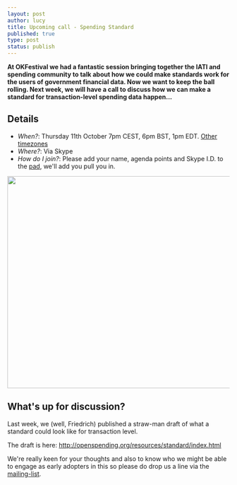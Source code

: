 ```yaml
---
layout: post
author: lucy
title: Upcoming call - Spending Standard
published: true
type: post
status: publish
---
```


**At OKFestival we had a fantastic session bringing together the IATI and spending community to talk about how we could make standards work for the users of government financial data. Now we want to keep the ball rolling. Next week, we will have a call to discuss how we can make a standard for transaction-level spending data happen...**

## Details

* *When?*: Thursday 11th October 7pm CEST, 6pm BST, 1pm EDT. [Other timezones](http://www.timeanddate.com/worldclock/fixedtime.html?msg=Spending+Standard+Call&iso=20121011T19&p1=37&ah=1)
* *Where?*: Via Skype
* *How do I join?*: Please add your name, agenda points and Skype I.D. to the [pad](http://wdmmg.okfnpad.org/community-2012-10-11), we'll add you pull you in.

<img alt="" src="http://content.openspending.org/resources/standard/images/header.png" title="OpenSpending banner" class="alignnone" width="640" height="480" />

## What's up for discussion?

Last week, we (well, Friedrich) published a straw-man draft of what a standard could look like for transaction level.

The draft is here: <http://openspending.org/resources/standard/index.html>

We're really keen for your thoughts and also to know who we might be able to engage as early adopters in this so please do drop us a line via the [mailing-list](http://lists.okfn.org/mailman/listinfo/openspending).